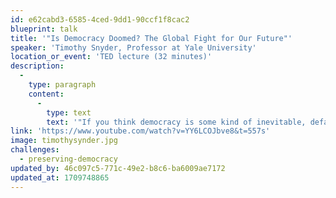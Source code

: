 ```yaml
---
id: e62cabd3-6585-4ced-9dd1-90ccf1f8cac2
blueprint: talk
title: '"Is Democracy Doomed? The Global Fight for Our Future"'
speaker: 'Timothy Snyder, Professor at Yale University'
location_or_event: 'TED lecture (32 minutes)'
description:
  -
    type: paragraph
    content:
      -
        type: text
        text: '"If you think democracy is some kind of inevitable, default setting for the world, then you aren''t going to have it for very long," says historian and author Timothy Snyder. From World War I to the Russian invasion of Ukraine, Snyder dives into the structures that uplift and tear down political systems, offering a historical perspective on the current state of democracy around the world as well as the patterns of thought that lead to tyranny. He discusses a new approach to democracy that could help create and protect a future of freedom.'
link: 'https://www.youtube.com/watch?v=YY6LCOJbve8&t=557s'
image: timothysynder.jpg
challenges:
  - preserving-democracy
updated_by: 46c097c5-771c-49e2-b8c6-ba6009ae7172
updated_at: 1709748865
---
```

